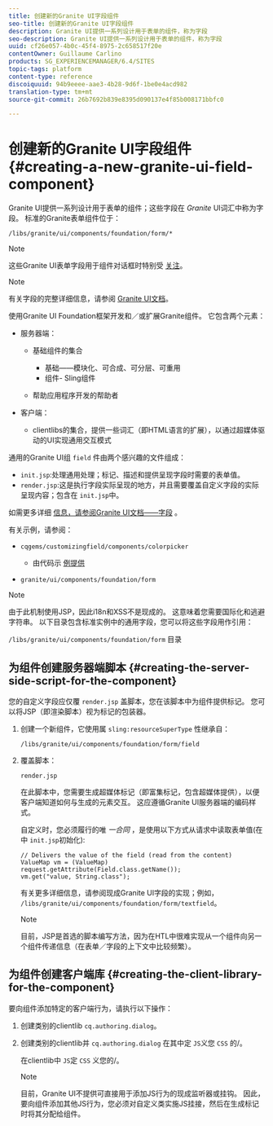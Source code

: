 ```yaml
---
title: 创建新的Granite UI字段组件
seo-title: 创建新的Granite UI字段组件
description: Granite UI提供一系列设计用于表单的组件，称为字段
seo-description: Granite UI提供一系列设计用于表单的组件，称为字段
uuid: cf26e057-4b0c-45f4-8975-2c658517f20e
contentOwner: Guillaume Carlino
products: SG_EXPERIENCEMANAGER/6.4/SITES
topic-tags: platform
content-type: reference
discoiquuid: 94b9eeee-aae3-4b28-9d6f-1be0e4acd982
translation-type: tm+mt
source-git-commit: 26b7692b839e8395d090137e4f85b008171bbfc0

---
```



# 创建新的Granite UI字段组件{#creating-a-new-granite-ui-field-component}

Granite UI提供一系列设计用于表单的组件；这些字段在 *Granite* UI词汇中称为字段。 标准的Granite表单组件位于：

`/libs/granite/ui/components/foundation/form/*`

>[!NOTE]
>
>这些Granite UI表单字段用于组件对话框时特别受 [关注](/help/sites-developing/developing-components.md)。

>[!NOTE]
>
>有关字段的完整详细信息，请参阅 [Granite UI文档](https://helpx.adobe.com/experience-manager/6-4/sites/developing/using/reference-materials/granite-ui/api/index.html)。

使用Granite UI Foundation框架开发和／或扩展Granite组件。 它包含两个元素：

* 服务器端：

   * 基础组件的集合

      * 基础——模块化、可合成、可分层、可重用
      * 组件- Sling组件
   * 帮助应用程序开发的帮助者


* 客户端：

   * clientlibs的集合，提供一些词汇（即HTML语言的扩展），以通过超媒体驱动的UI实现通用交互模式

通用的Granite UI组 `field` 件由两个感兴趣的文件组成：

* `init.jsp`:处理通用处理；标记、描述和提供呈现字段时需要的表单值。
* `render.jsp`:这是执行字段实际呈现的地方，并且需要覆盖自定义字段的实际呈现内容；包含在 `init.jsp`中。

如需更多详细 [信息，请参阅Granite UI文档——字段](https://helpx.adobe.com/experience-manager/6-4/sites/developing/using/reference-materials/granite-ui/api/jcr_root/libs/granite/ui/components/foundation/form/field/index.html) 。

有关示例，请参阅：

* `cqgems/customizingfield/components/colorpicker`

   * 由代码示 [例提供](/help/sites-developing/developing-components-samples.md#code-sample-how-to-customize-dialog-fields)

* `granite/ui/components/foundation/form`

>[!NOTE]
>
>由于此机制使用JSP，因此i18n和XSS不是现成的。 这意味着您需要国际化和逃避字符串。 以下目录包含标准实例中的通用字段，您可以将这些字段用作引用：
>
>`/libs/granite/ui/components/foundation/form` 目录

## 为组件创建服务器端脚本 {#creating-the-server-side-script-for-the-component}

您的自定义字段应仅覆 `render.jsp` 盖脚本，您在该脚本中为组件提供标记。 您可以将JSP（即渲染脚本）视为标记的包装器。

1. 创建一个新组件，它使用属 `sling:resourceSuperType` 性继承自：

   `/libs/granite/ui/components/foundation/form/field`

1. 覆盖脚本：

   `render.jsp`

   在此脚本中，您需要生成超媒体标记（即富集标记，包含超媒体提供），以便客户端知道如何与生成的元素交互。 这应遵循Granite UI服务器端的编码样式。

   自定义时，您必须履行的唯 *一合同* ，是使用以下方式从请求中读取表单值(在中 `init.jsp`初始化):

   ```
   // Delivers the value of the field (read from the content)
   ValueMap vm = (ValueMap) request.getAttribute(Field.class.getName());
   vm.get("value, String.class"); 
   ```

   有关更多详细信息，请参阅现成Granite UI字段的实现；例如， `/libs/granite/ui/components/foundation/form/textfield`。

   >[!NOTE]
   >
   >目前，JSP是首选的脚本编写方法，因为在HTL中很难实现从一个组件向另一个组件传递信息（在表单／字段的上下文中比较频繁）。

## 为组件创建客户端库 {#creating-the-client-library-for-the-component}

要向组件添加特定的客户端行为，请执行以下操作：

1. 创建类别的clientlib `cq.authoring.dialog`。
1. 创建类别的clientlib并 `cq.authoring.dialog` 在其中定 `JS`义您 `CSS` 的/。

   在clientlib中 `JS`定 `CSS` 义您的/。

   >[!NOTE]
   >
   >目前，Granite UI不提供可直接用于添加JS行为的现成监听器或挂钩。 因此，要向组件添加其他JS行为，您必须对自定义类实施JS挂接，然后在生成标记时将其分配给组件。

